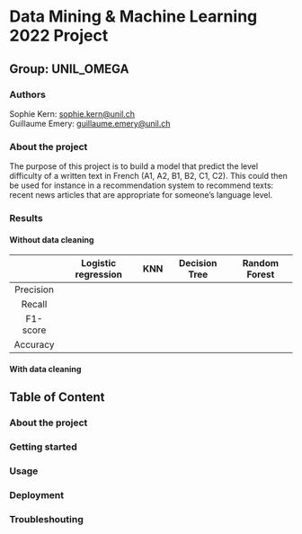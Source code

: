 # **Data Mining & Machine Learning 2022 Project**

## Group: UNIL_OMEGA 

### Authors
Sophie Kern: sophie.kern@unil.ch  
Guillaume Emery: guillaume.emery@unil.ch

### About the project
The purpose of this project is to build a model that predict the level difficulty of a written text in French (A1, A2, B1, B2, C1, C2). 
This could then be used for instance in a recommendation system to recommend texts: recent news articles that are appropriate for someone’s language level.

### Results 

#### Without data cleaning
||Logistic regression|KNN|Decision Tree|Random Forest|
| :---: | :---: | :---: | :---: | :---: | 
|Precision|||||
|Recall|||||
|F1-score|||||
|Accuracy |||||

#### With data cleaning


## Table of Content 
### About the project
### Getting started
### Usage
### Deployment
### Troubleshouting
